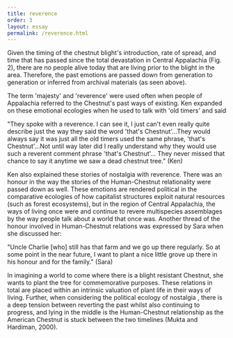 ```yaml
---
title: reverence
order: 3
layout: essay
permalink: /reverence.html
---
```

<style>
div.c {
  border-color: rgb(230,25,75)
}
</style>
<div class="a">
<p>Given the timing of the chestnut blight's introduction, rate of spread, and time that has passed since the total devastation in Central Appalachia (Fig. 2), there are no people alive today that are living prior to the blight in the area. Therefore, the past emotions are passed down from generation to generation or inferred from archival materials (as seen above).</p>
<div class="b">
<p> The term 'majesty' and 'reverence' were used often when people of Appalachia referred to the Chestnut's past ways of existing. Ken expanded on these emotional ecologies when he used to talk with 'old timers' and said</p> 
<div class="c">
<p>"They spoke with a reverence. I can see it, I just can't even really quite describe just the way they said the word 'that's Chestnut'...They would always say it was just all the old timers used the same phrase, 'that's Chestnut'...Not until way later did I really understand why they would use such a reverent comment phrase 'that's Chestnut'... They never missed that chance to say it anytime we saw a dead chestnut tree." (Ken)</p></div>
<div class="b">
<p>
Ken also explained these stories of nostalgia with reverence. There was an honour in the way the stories of the Human-Chestnut relationality were passed down as well. These emotions are rendered political in the comparative ecologies of how capitalist structures exploit natural resources (such as forest ecosystems), but in the region of Central Appalachia, the ways of living once were and continue to revere multispecies assemblages by the way people talk about a world that once was. Another thread of the honour involved in Human-Chestnut relations was expressed by Sara when she discussed her:</p> 
<div class="c">
<p>"Uncle Charlie [who] still has that farm and we go up there regularly. So at some point in the near future, I want to plant a nice little grove up there in his honour and for the family." (Sara)</p></div>
<p>
In imagining a world to come where there is a blight resistant Chestnut, she wants to plant the tree for commemorative purposes. These relations in total are placed within an intrinsic valuation of plant life in their ways of living. Further, when considering the political ecology of nostalgia , there is a deep tension between reverting the past whilst also continuing to progress, and lying in the middle is the Human-Chestnut relationship as the American Chestnut is stuck between the two timelines (Mukta and Hardiman, 2000).
